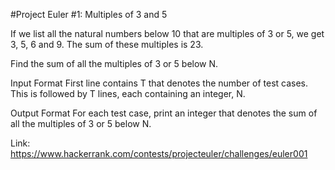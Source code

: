 #Project Euler #1: Multiples of 3 and 5


If we list all the natural numbers below 10 that are multiples of 3 or 5, we get 3, 5, 6 and 9. The sum of these multiples is 23.

Find the sum of all the multiples of 3 or 5 below N.

Input Format 
First line contains T that denotes the number of test cases. This is followed by T lines, each containing an integer, N.

Output Format 
For each test case, print an integer that denotes the sum of all the multiples of 3 or 5 below N.

Link: https://www.hackerrank.com/contests/projecteuler/challenges/euler001
